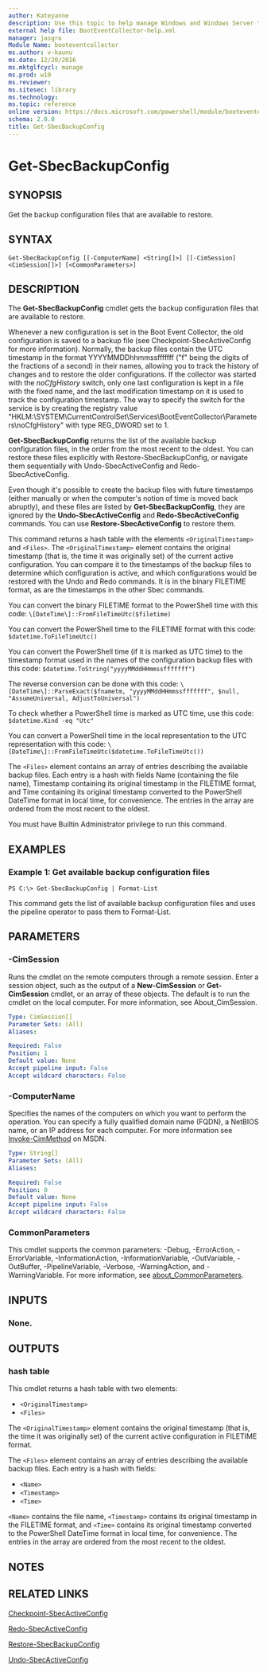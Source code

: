 ```yaml
---
author: Kateyanne
description: Use this topic to help manage Windows and Windows Server technologies with Windows PowerShell.
external help file: BootEventCollector-help.xml
manager: jasgro
Module Name: booteventcollector
ms.author: v-kaunu
ms.date: 12/20/2016
ms.mktglfcycl: manage
ms.prod: w10
ms.reviewer: 
ms.sitesec: library
ms.technology: 
ms.topic: reference
online version: https://docs.microsoft.com/powershell/module/booteventcollector/get-sbecbackupconfig?view=windowsserver2022-ps&wt.mc_id=ps-gethelp
schema: 2.0.0
title: Get-SbecBackupConfig
---
```


# Get-SbecBackupConfig

## SYNOPSIS
Get the backup configuration files that are available to restore.

## SYNTAX

```
Get-SbecBackupConfig [[-ComputerName] <String[]>] [[-CimSession] <CimSession[]>] [<CommonParameters>]
```

## DESCRIPTION
The **Get-SbecBackupConfig** cmdlet gets the backup configuration files that are available to restore.

Whenever a new configuration is set in the Boot Event Collector, the old configuration is saved to a backup file (see Checkpoint-SbecActiveConfig for more information).
Normally, the backup files contain the UTC timestamp in the format YYYYMMDDhhmmssfffffff ("f" being the digits of the fractions of a second) in their names, allowing you to track the history of changes and to restore the older configurations.
If the collector was started with the *noCfgHistory* switch, only one last configuration is kept in a file with the fixed name, and the last modification timestamp on it is used to track the configuration timestamp.
The way to specify the switch for the service is by creating the registry value "HKLM:\SYSTEM\CurrentControlSet\Services\BootEventCollector\Parameters\noCfgHistory" with type REG_DWORD set to 1.

**Get-SbecBackupConfig** returns the list of the available backup configuration files, in the order from the most recent to the oldest.
You can restore these files explicitly with Restore-SbecBackupConfig, or navigate them sequentially with Undo-SbecActiveConfig and Redo-SbecActiveConfig.

Even though it's possible to create the backup files with future timestamps (either manually or when the computer's notion of time is moved back abruptly), and these files are listed by **Get-SbecBackupConfig**, they are ignored by the **Undo-SbecActiveConfig** and **Redo-SbecActiveConfig** commands.
You can use **Restore-SbecActiveConfig** to restore them.

This command returns a hash table with the elements `<OriginalTimestamp>` and `<Files>`.
The `<OriginalTimestamp>` element contains the original timestamp (that is, the time it was originally set) of the current active configuration.
You can compare it to the timestamps of the backup files to determine which configuration is active, and which configurations would be restored with the Undo and Redo commands.
It is in the binary FILETIME format, as are the timestamps in the other Sbec commands.

You can convert the binary FILETIME format to the PowerShell time with this code: `\[DateTime\]::FromFileTimeUtc($filetime)`

You can convert the PowerShell time to the FILETIME format with this code: `$datetime.ToFileTimeUtc()`

You can convert the PowerShell time (if it is marked as UTC time) to the timestamp format used in the names of the configuration backup files with this code: `$datetime.ToString("yyyyMMddHHmmssfffffff")`

The reverse conversion can be done with this code: `\[DateTime\]::ParseExact($fnametm, "yyyyMMddHHmmssfffffff", $null, "AssumeUniversal, AdjustToUniversal")`

To check whether a PowerShell time is marked as UTC time, use this code: `$datetime.Kind -eq "Utc"`

You can convert a PowerShell time in the local representation to the UTC representation with this code: `\[DateTime\]::FromFileTimeUtc($datetime.ToFileTimeUtc())`

The `<Files>` element contains an array of entries describing the available backup files.
Each entry is a hash with fields Name (containing the file name), Timestamp containing its original timestamp in the FILETIME format, and Time containing its original timestamp converted to the PowerShell DateTime format in local time, for convenience.
The entries in the array are ordered from the most recent to the oldest.

You must have Builtin Administrator privilege to run this command.

## EXAMPLES

### Example 1: Get available backup configuration files
```
PS C:\> Get-SbecBackupConfig | Format-List
```

This command gets the list of available backup configuration files and uses the pipeline operator to pass them to Format-List.

## PARAMETERS

### -CimSession
Runs the cmdlet on the remote computers through a remote session.
Enter a session object, such as the output of a **New-CimSession** or **Get-CimSession** cmdlet, or an array of these objects.
The default is to run the cmdlet on the local computer.
For more information, see About_CimSession.

```yaml
Type: CimSession[]
Parameter Sets: (All)
Aliases: 

Required: False
Position: 1
Default value: None
Accept pipeline input: False
Accept wildcard characters: False
```

### -ComputerName
Specifies the names of the computers on which you want to perform the operation.
You can specify a fully qualified domain name (FQDN), a NetBIOS name, or an IP address for each computer.
For more information see [Invoke-CimMethod](https://go.microsoft.com/fwlink/?LinkId=808801) on MSDN.

```yaml
Type: String[]
Parameter Sets: (All)
Aliases: 

Required: False
Position: 0
Default value: None
Accept pipeline input: False
Accept wildcard characters: False
```

### CommonParameters
This cmdlet supports the common parameters: -Debug, -ErrorAction, -ErrorVariable, -InformationAction, -InformationVariable, -OutVariable, -OutBuffer, -PipelineVariable, -Verbose, -WarningAction, and -WarningVariable. For more information, see [about_CommonParameters](https://go.microsoft.com/fwlink/?LinkID=113216).

## INPUTS

### None.

## OUTPUTS

### hash table
This cmdlet returns a hash table with two elements: 

- `<OriginalTimestamp>`
- `<Files>`

The `<OriginalTimestamp>` element contains the original timestamp (that is, the time it was originally set) of the current active configuration in FILETIME format.

The `<Files>` element contains an array of entries describing the available backup files.
Each entry is a hash with fields: 

- `<Name>` 
- `<Timestamp>` 
- `<Time>`

`<Name>` contains the file name, `<Timestamp>` contains its original timestamp in the FILETIME format, and `<Time>` contains its original timestamp converted to the PowerShell DateTime format in local time, for convenience.
The entries in the array are ordered from the most recent to the oldest.

## NOTES

## RELATED LINKS

[Checkpoint-SbecActiveConfig](./Checkpoint-SbecActiveConfig.md)

[Redo-SbecActiveConfig](./Redo-SbecActiveConfig.md)

[Restore-SbecBackupConfig](./Restore-SbecBackupConfig.md)

[Undo-SbecActiveConfig](./Undo-SbecActiveConfig.md)

